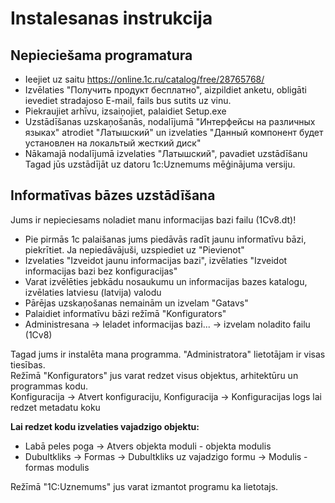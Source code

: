 # Instalesanas instrukcija

## Nepieciešama programatura
+ Ieejiet uz saitu https://online.1c.ru/catalog/free/28765768/
+ Izvēlaties "Получить продукт бесплатно", aizpildiet anketu, obligāti ievediet stradajoso E-mail, fails bus sutits uz vinu.
+ Piekraujiet arhīvu, izsaiņojiet, palaidiet Setup.exe
+ Uzstādīšanas uzskaņošanās, nodalījumā "Интерфейсы на различных языках" atrodiet "Латышский" un izvelaties "Данный компонент будет установлен на локальтый жесткий диск" 
+ Nākamajā nodalījumā izvelaties "Латышский", pavadiet uzstādīšanu  
Tagad jūs uzstādījāt uz datoru 1с:Uznemums mēģinājuma versiju.

## Informatīvas bāzes uzstādīšana
Jums ir nepieciesams noladiet manu informacijas bazi failu (1Cv8.dt)!

+ Pie pirmās 1с palaišanas jums piedāvās radīt jaunu informatīvu bāzi, piekrītiet. Ja nepiedāvājuši, uzspiediet uz "Pievienot"
+ Izvelaties "Izveidot jaunu informacijas bazi", izvēlaties "Izveidot informacijas bazi bez konfiguracijas"
+ Varat izvēlēties jebkādu nosaukumu un informacijas bazes katalogu, izvēlaties latviesu (latvija) valodu
+ Pārējas uzskaņošanas nemainām un izvelam "Gatavs"
+ Palaidiet informatīvu bāzi režīmā "Konfigurators"
+ Administresana -> Ieladet informacijas bazi... -> izvelam noladito failu (1Cv8)

Tagad jums ir instalēta mana programma. "Administratora" lietotājam ir visas tiesības.  
Režīmā "Konfigurators" jus varat redzet visus objektus, arhitektūru un programmas kodu.  
Konfiguracija -> Atvert konfiguraciju, Konfiguracija -> Konfiguracijas logs lai redzet metadatu koku

**Lai redzet kodu izvelaties vajadzigo objektu:**
+ Labā peles poga -> Atvers objekta moduli - objekta modulis
+ Dubultkliks -> Formas -> Dubultkliks uz vajadzigo formu -> Modulis - formas modulis

Režīmā "1C:Uznemums" jus varat izmantot programu ka lietotajs.
